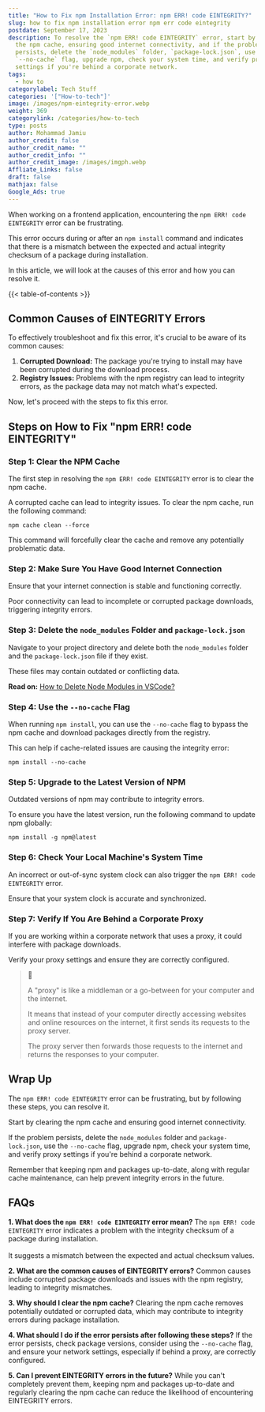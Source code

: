```yaml
---
title: "How to Fix npm Installation Error: npm ERR! code EINTEGRITY?"
slug: how to fix npm installation error npm err code eintegrity
postdate: September 17, 2023
description: To resolve the `npm ERR! code EINTEGRITY` error, start by clearing
  the npm cache, ensuring good internet connectivity, and if the problem
  persists, delete the `node_modules` folder, `package-lock.json`, use the
  `--no-cache` flag, upgrade npm, check your system time, and verify proxy
  settings if you're behind a corporate network.
tags:
  - how to
categorylabel: Tech Stuff
categories: '["How-to-tech"]'
image: /images/npm-eintegrity-error.webp
weight: 369
categorylink: /categories/how-to-tech
type: posts
author: Mohammad Jamiu
author_credit: false
author_credit_name: ""
author_credit_info: ""
author_credit_image: /images/imgph.webp
Affliate_Links: false
draft: false
mathjax: false
Google_Ads: true
---
```

When working on a frontend application, encountering the `npm ERR! code EINTEGRITY` error can be frustrating. 

This error occurs during or after an `npm install` command and indicates that there is a mismatch between the expected and actual integrity checksum of a package during installation. 

In this article, we will look at the causes of this error and how you can resolve it.

{{< table-of-contents >}}

## **Common Causes of EINTEGRITY Errors**

To effectively troubleshoot and fix this error, it's crucial to be aware of its common causes:

1. **Corrupted Download:** The package you're trying to install may have been corrupted during the download process.
2. **Registry Issues:** Problems with the npm registry can lead to integrity errors, as the package data may not match what's expected.

Now, let's proceed with the steps to fix this error.

## **Steps on How to Fix "npm ERR! code EINTEGRITY"**

### Step 1: Clear the NPM Cache

The first step in resolving the `npm ERR! code EINTEGRITY` error is to clear the npm cache. 

A corrupted cache can lead to integrity issues. To clear the npm cache, run the following command:

```shell
npm cache clean --force
```

This command will forcefully clear the cache and remove any potentially problematic data.

### Step 2: Make Sure You Have Good Internet Connection

Ensure that your internet connection is stable and functioning correctly. 

Poor connectivity can lead to incomplete or corrupted package downloads, triggering integrity errors.

### Step 3: Delete the `node_modules` Folder and `package-lock.json`

Navigate to your project directory and delete both the `node_modules` folder and the `package-lock.json` file if they exist. 

These files may contain outdated or conflicting data.

**Read on:** [How to Delete Node Modules in VSCode?](/how-to-tech/how-to-delete-node-modules-in-vscode/)

### Step 4: Use the `--no-cache` Flag

When running `npm install`, you can use the `--no-cache` flag to bypass the npm cache and download packages directly from the registry. 

This can help if cache-related issues are causing the integrity error:

```shell
npm install --no-cache
```

### Step 5: Upgrade to the Latest Version of NPM

Outdated versions of npm may contribute to integrity errors. 

To ensure you have the latest version, run the following command to update npm globally:

```shell
npm install -g npm@latest
```

### Step 6: Check Your Local Machine's System Time

An incorrect or out-of-sync system clock can also trigger the `npm ERR! code EINTEGRITY` error. 

Ensure that your system clock is accurate and synchronized.

### Step 7: Verify If You Are Behind a Corporate Proxy

If you are working within a corporate network that uses a proxy, it could interfere with package downloads. 

Verify your proxy settings and ensure they are correctly configured.

> :brain:
>
> A "proxy" is like a middleman or a go-between for your computer and the internet. 
>
> It means that instead of your computer directly accessing websites and online resources on the internet, it first sends its requests to the proxy server. 
>
> The proxy server then forwards those requests to the internet and returns the responses to your computer.

## **Wrap Up**

The `npm ERR! code EINTEGRITY` error can be frustrating, but by following these steps, you can resolve it. 

Start by clearing the npm cache and ensuring good internet connectivity. 

If the problem persists, delete the `node_modules` folder and `package-lock.json`, use the `--no-cache` flag, upgrade npm, check your system time, and verify proxy settings if you're behind a corporate network.

Remember that keeping npm and packages up-to-date, along with regular cache maintenance, can help prevent integrity errors in the future.

## **FAQs**

**1. What does the `npm ERR! code EINTEGRITY` error mean?** The `npm ERR! code EINTEGRITY` error indicates a problem with the integrity checksum of a package during installation. \
\
It suggests a mismatch between the expected and actual checksum values.

**2. What are the common causes of EINTEGRITY errors?** Common causes include corrupted package downloads and issues with the npm registry, leading to integrity mismatches.

**3. Why should I clear the npm cache?** Clearing the npm cache removes potentially outdated or corrupted data, which may contribute to integrity errors during package installation.

**4. What should I do if the error persists after following these steps?** If the error persists, check package versions, consider using the `--no-cache` flag, and ensure your network settings, especially if behind a proxy, are correctly configured.

**5. Can I prevent EINTEGRITY errors in the future?** While you can't completely prevent them, keeping npm and packages up-to-date and regularly clearing the npm cache can reduce the likelihood of encountering EINTEGRITY errors.